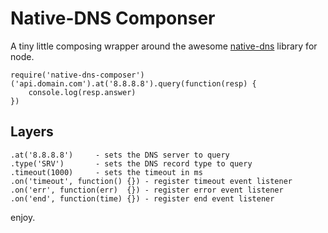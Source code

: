# Native-DNS Componser

A tiny little composing wrapper around the awesome [native-dns](https://github.com/tjfontaine/node-dns) library for node.

	require('native-dns-composer')('api.domain.com').at('8.8.8.8').query(function(resp) {
		console.log(resp.answer)
	})
	
## Layers

	.at('8.8.8.8')     - sets the DNS server to query
	.type('SRV')       - sets the DNS record type to query
	.timeout(1000)     - sets the timeout in ms
	.on('timeout', function() {}) - register timeout event listener
	.on('err', function(err)  {}) - register error event listener
	.on('end', function(time) {}) - register end event listener
	
enjoy.
